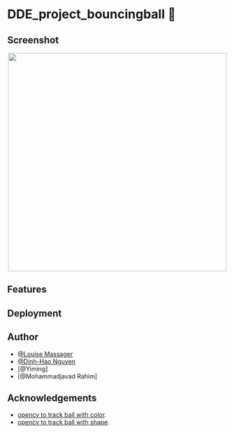 # DDE_project_bouncingball 🥎


## Screenshot
<div align="center">
  <a href="https://github.com/LouiseMassager/DDE_project_bouncingball/tracking/demo_pictures">
    <img src="track_tennis_color.jpg" width=500>
  </a>
</div>

## Features

## Deployment

## Author

- [@Louise Massager](https://github.com/LouiseMassager)
- [@Dinh-Hao Nguyen](https://github.com/Dinh-Hao-Nguyen)
- [@Yiming]
- [@Mohammadjavad Rahim]


## Acknowledgements

- [opencv to track ball with color](https://stackoverflow.com/questions/63730808/golf-ball-tracking-in-python-opencv-with-different-color-balls).
- [opencv to track ball with shape](https://www.youtube.com/watch?v=RaCwLrKuS1w&ab_channel=CodeSavant).
